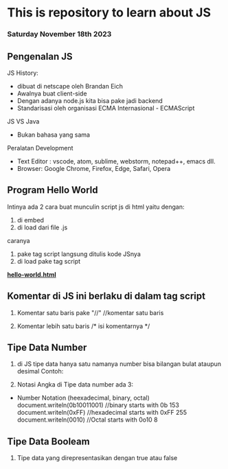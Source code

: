 # This is repository to learn about JS

### Saturday November 18th 2023

## Pengenalan JS
JS History:
- dibuat di netscape oleh Brandan Eich
- Awalnya buat client-side
- Dengan adanya node.js kita bisa pake jadi backend
- Standarisasi oleh organisasi ECMA Internasional - ECMAScript

JS VS Java
- Bukan bahasa yang sama

Peralatan Development
- Text Editor : vscode, atom, sublime, webstorm, notepad++, emacs dll.
- Browser: Google Chrome, Firefox, Edge, Safari, Opera 

## Program Hello World
Intinya ada 2 cara buat munculin script js di html yaitu dengan:
1. di embed
2. di load dari file .js

caranya
1. pake tag script langsung ditulis kode JSnya <script></script>
2. di load pake tag script <script src="script/hello-world.js"></script>

[**hello-world.html**](./js-learn/hello-world.html) 

## Komentar di JS ini berlaku di dalam tag script <script></script>
1. Komentar satu baris pake "//"
//komentar satu baris

2. Komentar lebih satu baris
/*
isi komentarnya
*/


## Tipe Data Number
1. di JS tipe data hanya satu namanya number bisa bilangan bulat ataupun desimal
Contoh:
<script> 
document.writeln(100)
document.writeln(<br>)
document.writeln(100)
</script>
2. Notasi Angka di Tipe data number ada 3:
- Number Notation (heexadecimal, binary, octal)
        document.writeln(0b10011001) //binary starts with 0b 153
        document.writeln(0xFF) //hexadecimal starts with 0xFF 255
        document.writeln(0010) //Octal starts with 0o10 8

## Tipe Data Booleam
1. Tipe data yang direpresentasikan dengan true atau false




